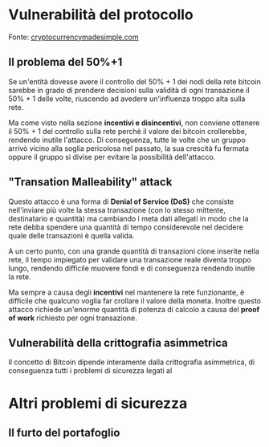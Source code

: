 # Vulnerabilità del protocollo

Fonte: [cryptocurrencymadesimple.com](http://cryptocurrencymadesimple.com/bitcoin-vulnerabilities/)

## Il problema del 50%+1

Se un'entità dovesse avere il controllo del 50% + 1 dei nodi della rete bitcoin sarebbe in grado di prendere decisioni sulla validità di ogni transazione il 50% + 1 delle volte, riuscendo ad avedere un'influenza troppo alta sulla rete.

Ma come visto nella sezione __incentivi e disincentivi__, non conviene ottenere il 50% + 1 del controllo sulla rete perchè il valore dei bitcoin crollerebbe, rendendo inutile l'attacco. Di conseguenza, tutte le volte che un gruppo arrivò vicino alla soglia pericolosa nel passato, la sua crescità fu fermata oppure il gruppo si divise per evitare la possibilità dell'attacco.

## "Transation Malleability" attack

Questo attacco è una forma di __Denial of Service (DoS)__ che consiste nell'inviare più volte la stessa transazione (con lo stesso mittente, destinatario e quantità) ma cambiando i meta dati allegati in modo che la rete debba spendere una quantità di tempo considerevole nel decidere quale delle transazioni è quella valida.

A un certo punto, con una grande quantità di transazioni clone inserite nella rete, il tempo impiegato per validare una transazione reale diventa troppo lungo, rendendo difficile muovere fondi e di conseguenza rendendo inutile la rete.

Ma sempre a causa degli __incentivi__ nel mantenere la rete funzionante, è difficile che qualcuno voglia far crollare il valore della moneta. Inoltre questo attacco richiede un'enorme quantità di potenza di calcolo a causa del __proof of work__ richiesto per ogni transazione.

## Vulnerabilità della crittografia asimmetrica

Il concetto di Bitcoin dipende interamente dalla crittografia asimmetrica, di conseguenza tutti i problemi di sicurezza legati al

# Altri problemi di sicurezza

## Il furto del portafoglio

